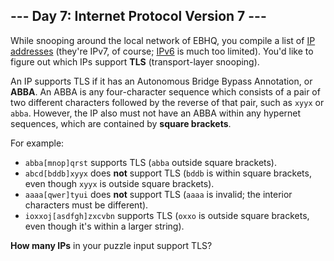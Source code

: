 ## --- Day 7: Internet Protocol Version 7 ---

While snooping around the local network of EBHQ, you compile a list of [IP addresses](https://en.wikipedia.org/wiki/IP__address) (they're IPv7, of course; [IPv6](https://en.wikipedia.org/wiki/IPv6) is much too limited). You'd like to figure out which IPs support __TLS__ (transport-layer snooping).

An IP supports TLS if it has an Autonomous Bridge Bypass Annotation, or __ABBA__. An ABBA is any four-character sequence which consists of a pair of two different characters followed by the reverse of that pair, such as `xyyx` or `abba`. However, the IP also must not have an ABBA within any hypernet sequences, which are contained by __square brackets__.

For example:

- `abba[mnop]qrst` supports TLS (`abba` outside square brackets).
- `abcd[bddb]xyyx` does __not__ support TLS (`bddb` is within square brackets, even though `xyyx` is outside square brackets).
- `aaaa[qwer]tyui` does __not__ support TLS (`aaaa` is invalid; the interior characters must be different).
- `ioxxoj[asdfgh]zxcvbn` supports TLS (`oxxo` is outside square brackets, even though it's within a larger string).

__How many IPs__ in your puzzle input support TLS?

